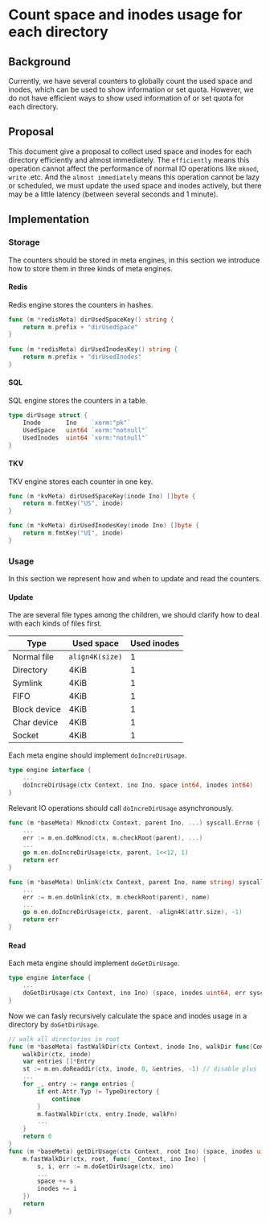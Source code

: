 # Count space and inodes usage for each directory

## Background

Currently, we have several counters to globally count the used space and inodes, which can be used to show information or set quota. However, we do not have efficient ways to show used information of or set quota for each directory.

## Proposal

This document give a proposal to collect used space and inodes for each directory efficiently and almost immediately. The `efficiently` means this operation cannot affect the performance of normal IO operations like `mknod`, `write` .etc. And the `almost immediately` means this operation cannot be lazy or scheduled, we must update the used space and inodes actively, but there may be a little latency (between several seconds and 1 minute).

## Implementation

### Storage

The counters should be stored in meta engines, in this section we introduce how to store them in three kinds of meta engines.

#### Redis

Redis engine stores the counters in hashes.

```go
func (m *redisMeta) dirUsedSpaceKey() string {
    return m.prefix + "dirUsedSpace"
}
 
func (m *redisMeta) dirUsedInodesKey() string {
    return m.prefix + "dirUsedInodes"
}
```

#### SQL

SQL engine stores the counters in a table.

```go
type dirUsage struct {
    Inode       Ino    `xorm:"pk"`
    UsedSpace   uint64 `xorm:"notnull"`
    UsedInodes  uint64 `xorm:"notnull"`
}
```

#### TKV

TKV engine stores each counter in one key.

```go
func (m *kvMeta) dirUsedSpaceKey(inode Ino) []byte {
    return m.fmtKey("US", inode)
}

func (m *kvMeta) dirUsedInodesKey(inode Ino) []byte {
    return m.fmtKey("UI", inode)
}
```

### Usage

In this section we represent how and when to update and read the counters.

#### Update

The are several file types among the children, we should clarify how to deal with each kinds of files first.

| Type          | Used space      | Used inodes |
| ------------- | --------------- | ----------- |
| Normal file   | `align4K(size)` | 1           |
| Directory     | 4KiB            | 1           |
| Symlink       | 4KiB            | 1           |
| FIFO          | 4KiB            | 1           |
| Block device  | 4KiB            | 1           |
| Char device   | 4KiB            | 1           |
| Socket        | 4KiB            | 1           |

Each meta engine should implement `doIncreDirUsage`.

```go
type engine interface {
    ...
    doIncreDirUsage(ctx Context, ino Ino, space int64, inodes int64)
}
```

Relevant IO operations should call `doIncreDirUsage` asynchronously.

```go
func (m *baseMeta) Mknod(ctx Context, parent Ino, ...) syscall.Errno {
    ...
    err := m.en.doMknod(ctx, m.checkRoot(parent), ...)
    ...
    go m.en.doIncreDirUsage(ctx, parent, 1<<12, 1)
    return err
}

func (m *baseMeta) Unlink(ctx Context, parent Ino, name string) syscall.Errno {
    ...
    err := m.en.doUnlink(ctx, m.checkRoot(parent), name)
    ...
    go m.en.doIncreDirUsage(ctx, parent, -align4K(attr.size), -1)
    return err
}
```

#### Read

Each meta engine should implement `doGetDirUsage`.

```go
type engine interface {
    ...
    doGetDirUsage(ctx Context, ino Ino) (space, inodes uint64, err syscall.Errno)
}
```

Now we can fasly recursively calculate the space and inodes usage in a directory by `doGetDirUsage`.

```go
// walk all directories in root
func (m *baseMeta) fastWalkDir(ctx Context, inode Ino, walkDir func(Context, Ino)) syscall.Errno {
    walkDir(ctx, inode)
    var entries []*Entry
    st := m.en.doReaddir(ctx, inode, 0, &entries, -1) // disable plus
    ...
    for _, entry := range entries {
    	if ent.Attr.Typ != TypeDirectory {
    		continue
    	}
    	m.fastWalkDir(ctx, entry.Inode, walkFn)
        ...
    }
    return 0
}
func (m *baseMeta) getDirUsage(ctx Context, root Ino) (space, inodes uint64, err syscall.Errno) {
    m.fastWalkDir(ctx, root, func(_ Context, ino Ino) {
        s, i, err := m.doGetDirUsage(ctx, ino)
        ...
        space += s
        inodes += i
    })
    return
}
```


